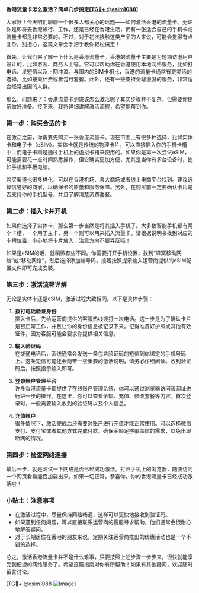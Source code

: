 **香港流量卡怎么激活？简单几步搞定[[TG💪+ @esim1088](https://t.me/s/esim1088)]**

大家好！今天咱们聊聊一个很多人都关心的话题——如何激活香港的流量卡。无论你是即将去香港旅行、工作，还是已经在香港生活，拥有一张适合自己的手机卡或流量卡都是非常必要的。不过，对于初次接触这类产品的人来说，可能会觉得有点复杂。别担心，这篇文章会手把手教你轻松搞定！

首先，让我们来了解一下什么是香港流量卡。香港的流量卡主要是为短期访港用户设计的，比如游客、商务人士等。它可以帮助你在香港使用本地网络服务，比如打电话、发短信以及上网冲浪。与国内的SIM卡相比，香港的流量卡通常有更灵活的选择，比如按天计费或者包月套餐。此外，还有一些支持全球漫游的服务，非常适合经常出国的人群。

那么，问题来了：香港流量卡到底该怎么激活呢？其实步骤并不复杂，但需要你提前做好准备。接下来，我将详细讲解激活流程，希望能帮到你。

### 第一步：购买合适的卡

在激活之前，你需要先购买一张香港流量卡。现在市面上有很多种选择，比如实体卡和电子卡（eSIM）。实体卡就是传统的物理卡片，可以直接插入你的手机卡槽中；而电子卡则是通过手机上的虚拟卡槽来使用的。如果你是第一次尝试eSIM，可能需要花一点时间熟悉操作，但它确实更加方便，尤其是当你有多台设备时，比如手机和平板电脑。

购买渠道也很多样化，可以在香港机场、各大商场或者线上电商平台找到。建议选择信誉好的商家，以确保卡的质量和服务保障。另外，在购买前一定要确认卡片是否支持你的手机型号，并且了解清楚资费套餐。

### 第二步：插入卡并开机

如果你选择了实体卡，那么第一步当然是将其插入手机了。大多数智能手机都有两个卡槽，一个用于主卡，另一个则可以用来插入流量卡。请根据说明书找到对应的卡槽位置，小心地将卡片放入，注意方向不要弄反哦！

如果是eSIM的话，就稍微有些不同。你需要打开手机设置，找到“蜂窝移动网络”或“移动网络”，然后选择添加新号码。接着按照提示输入运营商提供的eSIM配置文件即可完成安装。

### 第三步：激活流程详解

无论是实体卡还是eSIM，激活过程大致相同。以下是具体步骤：

1. **拨打电话验证身份**  
   插入卡后，先给运营商提供的客服热线拨打一次电话。这一步是为了确认卡片是否正常工作，并且让你的身份信息被记录下来。记得准备好护照或其他有效证件，因为客服可能会要求你提供相关信息。

2. **输入验证码**  
   在拨通电话后，系统通常会发送一条包含验证码的短信到你绑定的手机号码上。这条短信可能还会附带一些重要的激活说明，请务必仔细阅读。收到验证码后，按照指示输入即可。

3. **登录账户管理平台**  
   许多香港流量卡都提供了在线账户管理系统，你可以通过浏览器访问该网址进行进一步的操作。在这里，你可以查看余额、充值、修改套餐等内容。首次登录时，一般需要输入收到的验证码以及个人信息。

4. **充值账户**  
   很多情况下，激活完成后还需要对账户进行充值才能正常使用。可以选择微信支付、支付宝或者其他方式完成付款。确保金额足够覆盖你的需求，以免出现断网的情况。

### 第四步：检查网络连接

最后一步，就是测试一下网络是否已经成功激活。打开手机上的浏览器，随便访问一个网页看看能否加载出来。如果一切正常，恭喜你，你的香港流量卡已经成功激活啦！

### 小贴士：注意事项

- 在激活过程中，尽量保持网络畅通，这样可以更快地接收到验证码。
- 如果遇到任何问题，可以直接联系运营商的客服寻求帮助，他们通常会很耐心地解答疑问。
- 对于长期居住在香港的朋友来说，定期关注运营商推出的优惠活动也是一个不错的选择。

总之，激活香港流量卡并不是什么难事，只要按照上述步骤一步步来，很快就能享受到便捷的网络服务了。希望这篇指南对你有所帮助！如果有其他疑问，欢迎随时留言讨论。

[[TG💪+ @esim1088](https://t.me/s/esim1088) ![Image](https://i.postimg.cc/4NQfJmqS/Snipaste-2025-05-13-00-14-12.png)]